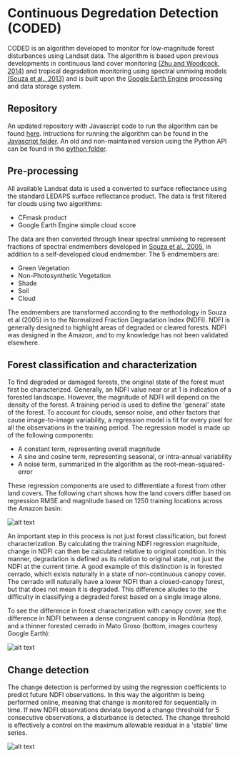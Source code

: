 # Continuous Degredation Detection (CODED)

CODED is an algorithm developed to monitor for low-magnitude forest disturbances using Landsat data. The algorithm is based upon previous developments in continuous land cover monitoring [(Zhu and Woodcock, 2014)](http://www.sciencedirect.com/science/article/pii/S0034425714000248) and tropical degradation monitoring using spectral unmixing models [(Souza et al., 2013)](http://www.mdpi.com/2072-4292/5/11/5493/html) and is built upon the [Google Earth Engine](https://earthengine.google.com/) processing and data storage system. 

## Repository

An updated repository with Javascript code to run the algorithm can be found [here](https://code.earthengine.google.com/?accept_repo=users/bullocke/coded). Intructions for running the algorithm can be found in the [Javascript folder](https://github.com/bullocke/coded/blob/master/javascript/instructions.MD). An old and non-maintained version using the Python API can be found in the [python folder](https://github.com/bullocke/coded/tree/master/python). 

## Pre-processing

All available Landsat data is used a converted to surface reflectance using the standard LEDAPS surface reflectance product. The data is first filtered for clouds using two algorithms: 

  * CFmask product
  * Google Earth Engine simple cloud score

The data are then converted through linear spectral unmixing to represent fractions of spectral endmembers developed in [Souza et al., 2005](http://www.sciencedirect.com/science/article/pii/S0034425705002385), in addition to a self-developed cloud endmember. The 5 endmembers are:

  * Green Vegetation
  * Non-Photosynthetic Vegetation
  * Shade
  * Soil
  * Cloud

The endmembers are transformed according to the methodology in Souza et al (2005) in to the Normalized Fraction Degradation Index (NDFI). NDFI is generally designed to highlight areas of degraded or cleared forests. NDFI was designed in the Amazon, and to my knowledge has not been validated elsewhere.  

## Forest classification and characterization

To find degraded or damaged forests, the original state of the forest must first be characterized. Generally, an NDFI value near or at 1 is indication of a forested landscape. However, the magnitude of NDFI will depend on the density of the forest. A training period is used to define the 'general' state of the forest. To account for clouds, sensor noise, and other factors that cause image-to-image variability, a regression model is fit for every pixel for all the observations in the training period. The regression model is made up of the following components:

  * A constant term, representing overall magnitude
  * A sine and cosine term, representing seasonal, or intra-annual variability 
  * A noise term, summarized in the algorithm as the root-mean-squared-error 

These regression components are used to differentiate a forest from other land covers. The following chart shows how the land covers differ based on regression RMSE and magnitude based on 1250 training locations across the Amazon basin: 

![alt text](https://raw.githubusercontent.com/bullocke/ge-cdd/master/images/NDFI_mag_rmse_training_4.jpg)

An important step in this process is not just forest classification, but forest characterization. By calculating the training NDFI regression magnitude, change in NDFI can then be calculated relative to original condition. In this manner, degradation is defined as its relation to original state, not just the NDFI at the current time. A good example of this distinction is in forested cerrado, which exists naturally in a state of non-continuous canopy cover. The cerrado will naturally have a lower NDFI than a closed-canopy forest, but that does not mean it is degraded. This difference alludes to the difficulty in classifying a degraded forest based on a single image alone. 

To see the difference in forest characterization with canopy cover, see the difference in NDFI between a dense congruent canopy in Rondônia (top), and a thinner forested cerrado in Mato Groso (bottom, images courtesy Google Earth):

![alt text](https://raw.githubusercontent.com/bullocke/ge-cdd/master/images/thick_and_thin_exs.jpg)

## Change detection  

The change detection is performed by using the regression coefficients to predict future NDFI observations. In this way the algorithm is being performed online, meaning that change is monitored for sequentially in time. If new NDFI observations deviate beyond a change threshold for 5 consecutive observations, a disturbance is detected. The change threshold is effectively a control on the maximum allowable residual in a 'stable' time series.  

![alt text](https://raw.githubusercontent.com/bullocke/ge-cdd/master/images/flowchart_March2018.png)
